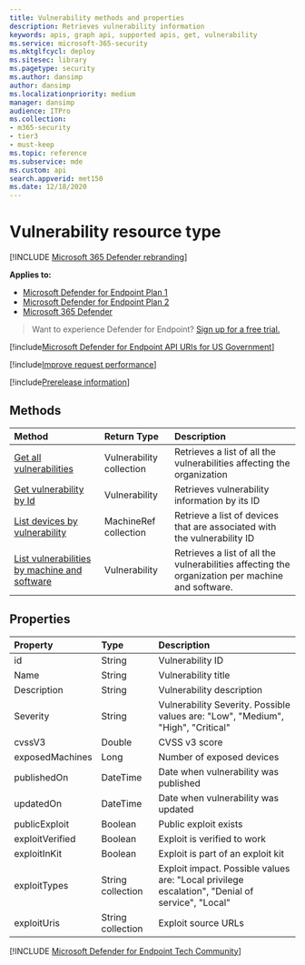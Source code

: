 ```yaml
---
title: Vulnerability methods and properties
description: Retrieves vulnerability information
keywords: apis, graph api, supported apis, get, vulnerability
ms.service: microsoft-365-security
ms.mktglfcycl: deploy
ms.sitesec: library
ms.pagetype: security
ms.author: dansimp
author: dansimp
ms.localizationpriority: medium
manager: dansimp
audience: ITPro
ms.collection: 
- m365-security
- tier3
- must-keep
ms.topic: reference
ms.subservice: mde
ms.custom: api
search.appverid: met150
ms.date: 12/18/2020
---
```


# Vulnerability resource type

[!INCLUDE [Microsoft 365 Defender rebranding](../../includes/microsoft-defender.md)]


**Applies to:**
- [Microsoft Defender for Endpoint Plan 1](https://go.microsoft.com/fwlink/?linkid=2154037)
- [Microsoft Defender for Endpoint Plan 2](https://go.microsoft.com/fwlink/?linkid=2154037)
- [Microsoft 365 Defender](https://go.microsoft.com/fwlink/?linkid=2118804)

> Want to experience Defender for Endpoint? [Sign up for a free trial.](https://signup.microsoft.com/create-account/signup?products=7f379fee-c4f9-4278-b0a1-e4c8c2fcdf7e&ru=https://aka.ms/MDEp2OpenTrial?ocid=docs-wdatp-pullalerts-abovefoldlink)

[!include[Microsoft Defender for Endpoint API URIs for US Government](../../includes/microsoft-defender-api-usgov.md)]

[!include[Improve request performance](../../includes/improve-request-performance.md)]

[!include[Prerelease information](../../includes/prerelease.md)]

## Methods

Method|Return Type|Description
:---|:---|:---
[Get all vulnerabilities](get-all-vulnerabilities.md)|Vulnerability collection|Retrieves a list of all the vulnerabilities affecting the organization
[Get vulnerability by Id](get-vulnerability-by-id.md)|Vulnerability|Retrieves vulnerability information by its ID
[List devices by vulnerability](get-machines-by-vulnerability.md)|MachineRef collection|Retrieve a list of devices that are associated with the vulnerability ID
[List vulnerabilities by machine and software](get-all-vulnerabilities-by-machines.md)|Vulnerability|Retrieves a list of all the vulnerabilities affecting the organization per machine and software.

## Properties

Property|Type|Description
:---|:---|:---
id|String|Vulnerability ID
Name|String|Vulnerability title
Description|String|Vulnerability description
Severity|String|Vulnerability Severity. Possible values are: "Low", "Medium", "High", "Critical"
cvssV3|Double|CVSS v3 score
exposedMachines|Long|Number of exposed devices
publishedOn|DateTime|Date when vulnerability was published
updatedOn|DateTime|Date when vulnerability was updated
publicExploit|Boolean|Public exploit exists
exploitVerified|Boolean|Exploit is verified to work
exploitInKit|Boolean|Exploit is part of an exploit kit
exploitTypes|String collection|Exploit impact. Possible values are: "Local privilege escalation", "Denial of service", "Local"
exploitUris|String collection|Exploit source URLs
[!INCLUDE [Microsoft Defender for Endpoint Tech Community](../../includes/defender-mde-techcommunity.md)]
